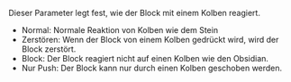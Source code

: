 Dieser Parameter legt fest, wie der Block mit einem Kolben reagiert.

* Normal: Normale Reaktion von Kolben wie dem Stein
* Zerstören: Wenn der Block von einem Kolben gedrückt wird, wird der Block zerstört.
* Block: Der Block reagiert nicht auf einen Kolben wie den Obsidian.
* Nur Push: Der Block kann nur durch einen Kolben geschoben werden.